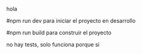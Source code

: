 hola

#npm run dev
para iniciar el proyecto en desarrollo

#npm run build
para construir el proyecto

no hay tests, solo funciona porque si